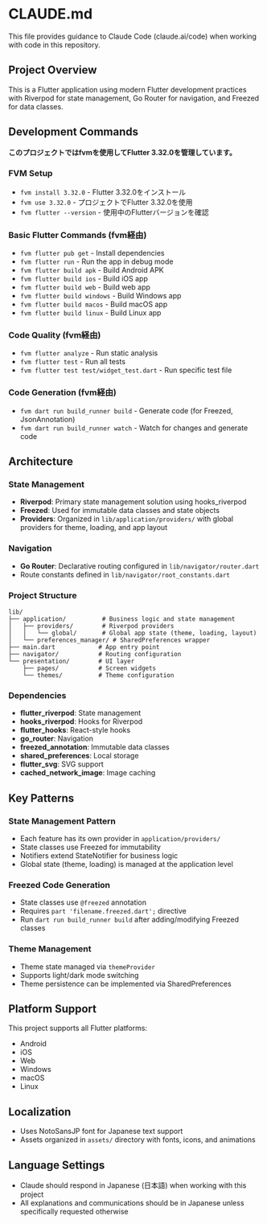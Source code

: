 # CLAUDE.md

This file provides guidance to Claude Code (claude.ai/code) when working with code in this repository.

## Project Overview

This is a Flutter application using modern Flutter development practices with Riverpod for state management, Go Router for navigation, and Freezed for data classes.

## Development Commands

**このプロジェクトではfvmを使用してFlutter 3.32.0を管理しています。**

### FVM Setup
- `fvm install 3.32.0` - Flutter 3.32.0をインストール
- `fvm use 3.32.0` - プロジェクトでFlutter 3.32.0を使用
- `fvm flutter --version` - 使用中のFlutterバージョンを確認

### Basic Flutter Commands (fvm経由)
- `fvm flutter pub get` - Install dependencies
- `fvm flutter run` - Run the app in debug mode
- `fvm flutter build apk` - Build Android APK
- `fvm flutter build ios` - Build iOS app
- `fvm flutter build web` - Build web app
- `fvm flutter build windows` - Build Windows app
- `fvm flutter build macos` - Build macOS app
- `fvm flutter build linux` - Build Linux app

### Code Quality (fvm経由)
- `fvm flutter analyze` - Run static analysis
- `fvm flutter test` - Run all tests
- `fvm flutter test test/widget_test.dart` - Run specific test file

### Code Generation (fvm経由)
- `fvm dart run build_runner build` - Generate code (for Freezed, JsonAnnotation)
- `fvm dart run build_runner watch` - Watch for changes and generate code

## Architecture

### State Management
- **Riverpod**: Primary state management solution using hooks_riverpod
- **Freezed**: Used for immutable data classes and state objects
- **Providers**: Organized in `lib/application/providers/` with global providers for theme, loading, and app layout

### Navigation
- **Go Router**: Declarative routing configured in `lib/navigator/router.dart`
- Route constants defined in `lib/navigator/root_constants.dart`

### Project Structure
```
lib/
├── application/          # Business logic and state management
│   ├── providers/        # Riverpod providers
│   │   └── global/       # Global app state (theme, loading, layout)
│   └── preferences_manager/ # SharedPreferences wrapper
├── main.dart            # App entry point
├── navigator/           # Routing configuration
└── presentation/        # UI layer
    ├── pages/           # Screen widgets
    └── themes/          # Theme configuration
```

### Dependencies
- **flutter_riverpod**: State management
- **hooks_riverpod**: Hooks for Riverpod
- **flutter_hooks**: React-style hooks
- **go_router**: Navigation
- **freezed_annotation**: Immutable data classes
- **shared_preferences**: Local storage
- **flutter_svg**: SVG support
- **cached_network_image**: Image caching

## Key Patterns

### State Management Pattern
- Each feature has its own provider in `application/providers/`
- State classes use Freezed for immutability
- Notifiers extend StateNotifier for business logic
- Global state (theme, loading) is managed at the application level

### Freezed Code Generation
- State classes use `@freezed` annotation
- Requires `part 'filename.freezed.dart';` directive
- Run `dart run build_runner build` after adding/modifying Freezed classes

### Theme Management
- Theme state managed via `themeProvider`
- Supports light/dark mode switching
- Theme persistence can be implemented via SharedPreferences

## Platform Support
This project supports all Flutter platforms:
- Android
- iOS  
- Web
- Windows
- macOS
- Linux

## Localization
- Uses NotoSansJP font for Japanese text support
- Assets organized in `assets/` directory with fonts, icons, and animations

## Language Settings
- Claude should respond in Japanese (日本語) when working with this project
- All explanations and communications should be in Japanese unless specifically requested otherwise